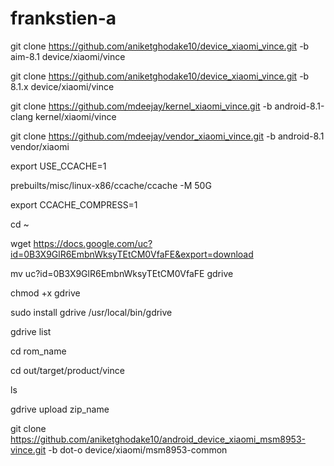 # frankstien-a

git clone https://github.com/aniketghodake10/device_xiaomi_vince.git -b aim-8.1 device/xiaomi/vince

git clone https://github.com/aniketghodake10/device_xiaomi_vince.git -b 8.1.x device/xiaomi/vince

git clone https://github.com/mdeejay/kernel_xiaomi_vince.git -b android-8.1-clang kernel/xiaomi/vince

git clone https://github.com/mdeejay/vendor_xiaomi_vince.git -b android-8.1 vendor/xiaomi



export USE_CCACHE=1


prebuilts/misc/linux-x86/ccache/ccache -M 50G


export CCACHE_COMPRESS=1


cd ~


wget https://docs.google.com/uc?id=0B3X9GlR6EmbnWksyTEtCM0VfaFE&export=download


mv uc\?id\=0B3X9GlR6EmbnWksyTEtCM0VfaFE gdrive


chmod +x gdrive


sudo install gdrive /usr/local/bin/gdrive


gdrive list


cd rom_name


cd out/target/product/vince


ls


gdrive upload zip_name




git clone https://github.com/aniketghodake10/android_device_xiaomi_msm8953-vince.git -b dot-o device/xiaomi/msm8953-common
